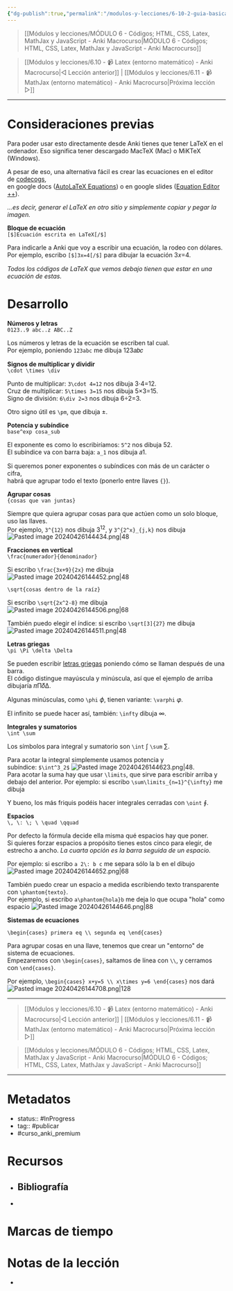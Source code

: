 ```yaml
---
{"dg-publish":true,"permalink":"/modulos-y-lecciones/6-10-2-guia-basica-de-latex-anki-macrocurso/","noteIcon":""}
---
```



> [[Módulos y lecciones/MÓDULO 6 - Códigos; HTML, CSS, Latex, MathJax y JavaScript - Anki Macrocurso\|MÓDULO 6 - Códigos; HTML, CSS, Latex, MathJax y JavaScript - Anki Macrocurso]]

> [[Módulos y lecciones/6.10 - 📹 Latex (entorno matemático) - Anki Macrocurso\|◁ Lección anterior]] | [[Módulos y lecciones/6.11 - 📹 MathJax (entorno matemático) - Anki Macrocurso\|Próxima lección ▷]]

---

# Consideraciones previas
Para poder usar esto directamente desde Anki tienes que tener LaTeX en el ordenador.   Eso significa tener descargado MacTeX (Mac) o MiKTeX (Windows).  
  
A pesar de eso, una alternativa fácil es crear las ecuaciones en el editor de [codecogs](https://www.codecogs.com/latex/eqneditor.php),  
en google docs ([AutoLaTeX Equations](https://gsuite.google.com/u/0/marketplace/app/autolatex_equations/850293439076)) o en google slides ([Equation Editor ++](https://gsuite.google.com/u/0/marketplace/app/equation_editor_++/820814187583)).  
  
_...es decir, generar el LaTeX en otro sitio y simplemente copiar y pegar la imagen._

**Bloque de ecuación**  
`[$]Ecuación escrita en LaTeX[/$]`

Para indicarle a Anki que voy a escribir una ecuación, la rodeo con dólares.  
Por ejemplo, escribo `[$]3x=4[/$]` para dibujar la ecuación 3𝑥=4.  
  
_Todos los códigos de LaTeX que vemos debajo tienen que estar en una ecuación de estas._

# Desarrollo
**Números y letras**  
`0123..9 abc..z ABC..Z`

Los números y letras de la ecuación se escriben tal cual.  
Por ejemplo, poniendo `123abc` me dibuja 123𝑎𝑏𝑐

**Signos de multiplicar y dividir**  
`\cdot \times \div`

Punto de multiplicar: `3\cdot 4=12` nos dibuja 3⋅4=12.  
Cruz de multiplicar: `5\times 3=15` nos dibuja 5×3=15.  
Signo de división: `6\div 2=3` nos dibuja 6÷2=3.  
  
Otro signo útil es `\pm`, que dibuja ±.

**Potencia y subíndice**  
`base^exp cosa_sub`

El exponente es como lo escribiríamos: `5^2` nos dibuja 52.  
El subíndice va con barra baja: `a_1` nos dibuja 𝑎1.  
  
Si queremos poner exponentes o subíndices con más de un carácter o cifra,  
habrá que agrupar todo el texto (ponerlo entre llaves `{}`).

**Agrupar cosas**  
`{cosas que van juntas}`

Siempre que quiera agrupar cosas para que actúen como un solo bloque, uso las llaves.  
Por ejemplo, `3^{12}` nos dibuja 3<sup>12</sup>, y `3^{2^x}_{j,k}` nos dibuja ![Pasted image 20240426144434.png|48](/img/user/ANEXOS/Pasted%20image%2020240426144434.png)

**Fracciones en vertical**  
`\frac{numerador}{denominador}`

Si escribo `\frac{3x+9}{2x}` me dibuja ![Pasted image 20240426144452.png|48](/img/user/ANEXOS/Pasted%20image%2020240426144452.png)

`\sqrt{cosas dentro de la raíz}`

Si escribo `\sqrt{2x^2-8}` me dibuja ![Pasted image 20240426144506.png|68](/img/user/ANEXOS/Pasted%20image%2020240426144506.png)
  
También puedo elegir el índice: si escribo `\sqrt[3]{27}` me dibuja ![Pasted image 20240426144511.png|48](/img/user/ANEXOS/Pasted%20image%2020240426144511.png)

**Letras griegas**  
`\pi \Pi \delta \Delta`

Se pueden escribir [letras griegas](https://www.overleaf.com/learn/latex/List_of_Greek_letters_and_math_symbols) poniendo cómo se llaman después de una barra.  
El código distingue mayúscula y minúscula, así que el ejemplo de arriba dibujaría 𝜋Π𝛿Δ.  
  
Algunas minúsculas, como `\phi` 𝜙, tienen variante: `\varphi` 𝜑.  
  
El infinito se puede hacer así, también: `\infty` dibuja ∞.

**Integrales y sumatorios**  
`\int \sum`

Los símbolos para integral y sumatorio son `\int` ∫ `\sum` ∑.  
  
Para acotar la integral simplemente usamos potencia y subíndice: `$\int^3_2$` ![Pasted image 20240426144623.png|48](/img/user/ANEXOS/Pasted%20image%2020240426144623.png).  
Para acotar la suma hay que usar `\limits`, que sirve para escribir arriba y debajo del anterior.  Por ejemplo: si escribo `\sum\limits_{n=1}^{\infty}` me dibuja   
  
Y bueno, los más friquis podéis hacer integrales cerradas con `\oint` ∮.

**Espacios**  
`\, \: \; \ \quad \qquad`

Por defecto la fórmula decide ella misma qué espacios hay que poner.  
Si quieres forzar espacios a propósito tienes estos cinco para elegir, de estrecho a ancho.  _La cuarta opción es la barra seguida de un espacio._  
  
Por ejemplo: si escribo `a 2\: b c` me separa sólo la b en el dibujo ![Pasted image 20240426144652.png|68](/img/user/ANEXOS/Pasted%20image%2020240426144652.png)

También puedo crear un espacio a medida escribiendo texto transparente con `\phantom{texto}`.  
Por ejemplo, si escribo `a\phantom{hola}b` me deja lo que ocupa "hola" como espacio ![Pasted image 20240426144646.png|88](/img/user/ANEXOS/Pasted%20image%2020240426144646.png)

**Sistemas de ecuaciones**

`\begin{cases} primera eq \\ segunda eq \end{cases}`

Para agrupar cosas en una llave, tenemos que crear un "entorno" de sistema de ecuaciones.  
Empezaremos con `\begin{cases}`, saltamos de línea con `\\`, y cerramos con `\end{cases}`.  
  
Por ejemplo, `\begin{cases} x+y=5 \\ x\times y=6 \end{cases}` nos dará ![Pasted image 20240426144708.png|128](/img/user/ANEXOS/Pasted%20image%2020240426144708.png)


---

> [[Módulos y lecciones/6.10 - 📹 Latex (entorno matemático) - Anki Macrocurso\|◁ Lección anterior]] | [[Módulos y lecciones/6.11 - 📹 MathJax (entorno matemático) - Anki Macrocurso\|Próxima lección ▷]]

> [[Módulos y lecciones/MÓDULO 6 - Códigos; HTML, CSS, Latex, MathJax y JavaScript - Anki Macrocurso\|MÓDULO 6 - Códigos; HTML, CSS, Latex, MathJax y JavaScript - Anki Macrocurso]]

---

# Metadatos
- status:: #InProgress  
- tag:: #publicar 
- #curso_anki_premium

# Recursos
- Bibliografía
	- 
- 

# Marcas de tiempo


# Notas de la lección
- 